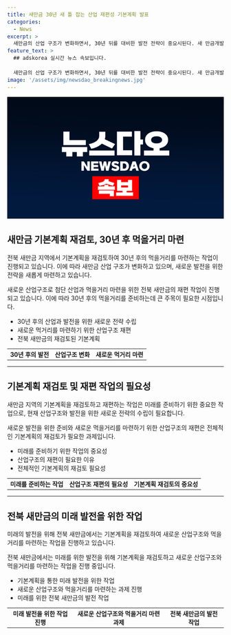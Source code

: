 ```yaml
---
title: 새만금 30년 새 틀 잡는 산업 재편성 기본계획 발표
categories:
  - News
excerpt: >
  새만금의 산업 구조가 변화하면서, 30년 뒤를 대비한 발전 전략이 중요시된다. 새 만금개발청은 2차전지 및 첨단 산업으로의 전환을 모색 중이며, 친환경 에너지 및 기반시설 구축에도 심혈을 기울이고 있다. 또한, 전북의 주력 산업을 고려한 기존 현안을 반영하는 작업도 이뤄지고 있다. 앞으로의 결정은 2050년까지 전북의 미래를 좌우할 것으로 기대된다.
feature_text: >
  ## adskorea 실시간 뉴스 속보입니다.

  새만금의 산업 구조가 변화하면서, 30년 뒤를 대비한 발전 전략이 중요시된다. 새 만금개발청은 2차전지 및 첨단 산업으로의 전환을 모색 중이며, 친환경 에너지 및 기반시설 구축에도 심혈을 기울이고 있다. 또한, 전북의 주력 산업을 고려한 기존 현안을 반영하는 작업도 이뤄지고 있다. 앞으로의 결정은 2050년까지 전북의 미래를 좌우할 것으로 기대된다.
image: '/assets/img/newsdao_breakingnews.jpg'
---
```


<p><img src="/assets/img/newsdao_breakingnews.jpg" alt="adskorea 속보" /></p>

<h2 data-ke-size="size26">새만금 기본계획 재검토, 30년 후 먹을거리 마련</h2>

<p>전북 새만금 지역에서 기본계획을 재검토하여 30년 후의 먹을거리를 마련하는 작업이 진행되고 있습니다. 이에 따라 새만금 산업 구조가 변화하고 있으며, 새로운 발전을 위한 전략을 새롭게 마련하고 있습니다.</p>

<p data-ke-size="size16">새로운 산업구조로 첨단 산업과 먹을거리 마련을 위한 전북 새만금의 재편 작업이 진행되고 있습니다. 이에 따라 30년 후의 먹을거리를 준비하는데 큰 주목이 필요한 시점입니다.</p>

<ul>
  <li>30년 후의 산업과 발전을 위한 새로운 전략 수립</li>
  <li>새로운 먹거리를 마련하기 위한 산업구조 재편</li>
  <li>전북 새만금의 재검토된 기본계획</li>
</ul>

<table>
    <tr>
        <td style="text-align: center; height: 17px;"><b>30년 후의 발전</b></td>
        <td style="text-align: center; height: 17px;"><b>산업구조 변화</b></td>
        <td style="text-align: center; height: 17px;"><b>새로운 먹거리 마련</b></td>
    </tr>
</table>

<hr>

<h2 data-ke-size="size26">기본계획 재검토 및 재편 작업의 필요성</h2>

<p>새만금 지역의 기본계획을 재검토하고 재편하는 작업은 미래를 준비하기 위한 중요한 작업으로, 현재 산업구조와 발전을 위한 새로운 전략의 수립이 필요합니다.</p>

<p data-ke-size="size16">새로운 발전을 위한 준비와 새로운 먹을거리를 마련하기 위한 산업구조의 재편은 전체적인 기본계획의 재검토가 필요한 과제입니다.</p>

<ul>
  <li>미래를 준비하기 위한 작업의 중요성</li>
  <li>산업구조의 재편이 필요한 이유</li>
  <li>전체적인 기본계획의 재검토 필요성</li>
</ul>

<table>
    <tr>
        <td style="text-align: center; height: 17px;"><b>미래를 준비하는 작업</b></td>
        <td style="text-align: center; height: 17px;"><b>산업구조 재편의 필요성</b></td>
        <td style="text-align: center; height: 17px;"><b>기본계획 재검토의 중요성</b></td>
    </tr>
</table>

<hr>

<h2 data-ke-size="size26">전북 새만금의 미래 발전을 위한 작업</h2>

<p>미래의 발전을 위해 전북 새만금에서는 기본계획을 재검토하여 새로운 산업구조와 먹을거리를 마련하는 작업을 진행하고 있습니다.</p>

<p data-ke-size="size16">전북 새만금에서는 미래를 위한 발전을 위해 기본계획을 재검토하고 새로운 산업구조와 먹을거리를 마련하는 작업을 진행 중입니다.</p>

<ul>
  <li>기본계획을 통한 미래 발전을 위한 작업</li>
  <li>새로운 산업구조와 먹을거리를 마련하는 과제 진행</li>
  <li>미래를 위한 전북 새만금의 발전 작업</li>
</ul>

<table>
    <tr>
        <td style="text-align: center; height: 17px;"><b>미래 발전을 위한 작업 진행</b></td>
        <td style="text-align: center; height: 17px;"><b>새로운 산업구조와 먹을거리 마련 과제</b></td>
        <td style="text-align: center; height: 17px;"><b>전북 새만금의 발전 작업</b></td>
    </tr>
</table>

<p data-ke-size="size16">&nbsp;</p>

